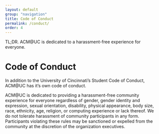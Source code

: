 ```yaml
---
layout: default
group: "navigation"
title: Code of Conduct
permalink: /conduct/
order: 4
---
```


TL;DR. ACM@UC is dedicated to a harassment-free experience for everyone.

# Code of Conduct
In addition to the University of Cincinnati’s Student Code of Conduct, ACM@UC has it’s own code of conduct.

ACM@UC is dedicated to providing a harassment-free community experience for everyone regardless of gender, gender identity and expression, sexual orientation, disability, physical appearance, body size, race, ethnicity, age, religion, or computing experience or lack thereof. We do not tolerate harassment of community participants in any form. Participants violating these rules may be sanctioned or expelled from the community at the discretion of the organization executives.
